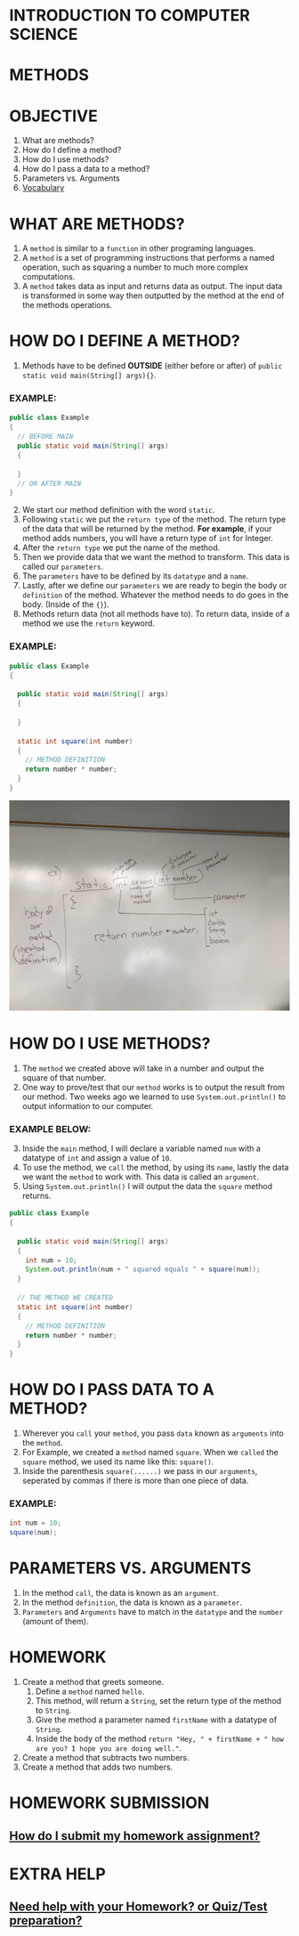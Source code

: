 # INTRODUCTION TO COMPUTER SCIENCE

# METHODS

# OBJECTIVE

1. What are methods?
2. How do I define a method?
3. How do I use methods?
4. How do I pass a data to a method?
5. Parameters vs. Arguments
6. [Vocabulary](https://github.com/ECS-CS/2018-2019/blob/master/6-8th/Vocabulary.md)

# WHAT ARE METHODS?

1. A `method` is similar to a `function` in other programing languages.
2. A `method` is a set of programming instructions that performs a named operation, such as squaring a number to much more complex computations.
3. A `method` takes data as input and returns data as output. The input data is transformed in some way then outputted by the method at the end of the methods operations.

# HOW DO I DEFINE A METHOD?

1. Methods have to be defined **OUTSIDE** (either before or after) of `public static void main(String[] args){}`.

### EXAMPLE:

```java
public class Example
{
  // BEFORE MAIN
  public static void main(String[] args)
  {

  }
  // OR AFTER MAIN
}
```

2. We start our method definition with the word `static`.
3. Following `static` we put the `return type` of the method. The return type of the data that will be returned by the method. **For example**, if your method adds numbers, you will have a return type of `int` for Integer.
4. After the `return type` we put the name of the method.
5. Then we provide data that we want the method to transform. This data is called our `parameters`.
6. The `parameters` have to be defined by its `datatype` and a `name`.
7. Lastly, after we define our `parameters` we are ready to begin the body or `definition` of the method. Whatever the method needs to do goes in the body. (Inside of the `{}`).
8. Methods return data (not all methods have to). To return data, inside of a method we use the `return` keyword.

### EXAMPLE:

```java
public class Example
{

  public static void main(String[] args)
  {

  }

  static int square(int number)
  {
    // METHOD DEFINITION
    return number * number;
  }
}
```

![classwork](../../../assets/Lesson3_Example.jpg)

# HOW DO I USE METHODS?

1. The `method` we created above will take in a number and output the square of that number.
2. One way to prove/test that our `method` works is to output the result from our method. Two weeks ago we learned to use `System.out.println()` to output information to our computer.

### EXAMPLE BELOW:

3.  Inside the `main` method, I will declare a variable named `num` with a datatype of `int` and assign a value of `10`.
4.  To use the method, we `call` the method, by using its `name`, lastly the data we want the `method` to work with. This data is called an `argument`.
5.  Using `System.out.println()` I will output the data the `square` method returns.

```java
public class Example
{

  public static void main(String[] args)
  {
    int num = 10;
    System.out.println(num + " squared equals " + square(num));
  }

  // THE METHOD WE CREATED
  static int square(int number)
  {
    // METHOD DEFINITION
    return number * number;
  }
}
```

# HOW DO I PASS DATA TO A METHOD?

1. Wherever you `call` your `method`, you pass `data` known as `arguments` into the `method`.
2. For Example, we created a `method` named `square`. When we `called` the `square` method, we used its name like this: `square()`.
3. Inside the parenthesis `square(......)` we pass in our `arguments`, seperated by commas if there is more than one piece of data.

### EXAMPLE:

```java
int num = 10;
square(num);
```

# PARAMETERS VS. ARGUMENTS

1. In the method `call`, the data is known as an `argument`.
2. In the method `definition`, the data is known as a `parameter`.
3. `Parameters` and `Arguments` have to match in the `datatype` and the `number` (amount of them).

# HOMEWORK

1. Create a method that greets someone.
   1. Define a `method` named `hello`.
   2. This method, will return a `String`, set the return type of the method to `String`.
   3. Give the method a parameter named `firstName` with a datatype of `String`.
   4. Inside the body of the method `return "Hey, " + firstName + " how are you? I hope you are doing well."`.
2. Create a method that subtracts two numbers.
3. Create a method that adds two numbers.

# HOMEWORK SUBMISSION

## [How do I submit my homework assignment?](https://github.com/ECS-CS/2018-2019/blob/master/6-8th/HomeworkSubmission.md)

# EXTRA HELP

## [Need help with your Homework? or Quiz/Test preparation?](https://github.com/ECS-CS/2018-2019/blob/master/6-8th/ExtraHelp.md)
